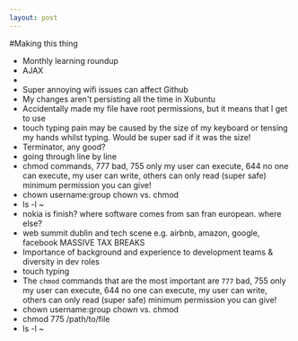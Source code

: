```yaml
---
layout: post
---
```


#Making this thing

- Monthly learning roundup
- AJAX
-
- Super annoying wifi issues can affect Github
- My changes aren't persisting all the time in Xubuntu
- Accidentally made my file have root permissions, but it means that I get to use
- touch typing pain may be caused by the size of my keyboard or tensing my hands whilst typing. Would be super sad if it was the size!
- Terminator, any good?
- going through line by line
- chmod commands, 777 bad, 755 only my user can execute, 644 no one can execute, my user can write, others can only read (super safe) minimum permission you can give!
- chown username:group chown vs. chmod
- ls -l ~
- nokia is finish? where software comes from san fran european. where else?
- web summit dublin and tech scene e.g. airbnb, amazon, google, facebook MASSIVE TAX BREAKS
- Importance of background and experience to development teams & diversity in dev roles
- touch typing
- The `chmod` commands that are the most important are `777` bad, 755 only my user can execute, 644 no one can execute, my user can write, others can only read (super safe) minimum permission you can give!
- chown username:group chown vs. chmod
- chmod 775 /path/to/file
- ls -l ~
